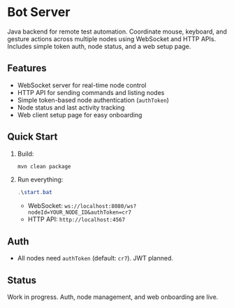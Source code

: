 # Bot Server  

Java backend for remote test automation. Coordinate mouse, keyboard, and gesture actions across multiple nodes using WebSocket and HTTP APIs. Includes simple token auth, node status, and a web setup page.

## Features
- WebSocket server for real-time node control
- HTTP API for sending commands and listing nodes
- Simple token-based node authentication (`authToken`)
- Node status and last activity tracking
- Web client setup page for easy onboarding

## Quick Start
1. Build:
   ```powershell
   mvn clean package
   ```
2. Run everything:
   ```powershell
   .\start.bat
   ```
   - WebSocket: `ws://localhost:8080/ws?nodeId=YOUR_NODE_ID&authToken=cr7`
   - HTTP API: `http://localhost:4567`

## Auth
- All nodes need `authToken` (default: `cr7`). JWT planned.

## Status
Work in progress. Auth, node management, and web onboarding are live.

